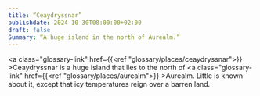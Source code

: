 ```yaml
---
title: “Ceaydryssnar”
publishdate: 2024-10-30T08:00:00+02:00
draft: false
Summary: “A huge island in the north of Aurealm.”
---
```


<a class="glossary-link" href={{<ref "glossary/places/ceaydryssnar">}} >Ceaydryssnar</a> is a huge island that lies to the north of <a class="glossary-link" href={{<ref "glossary/places/aurealm">}} >Aurealm</a>. Little is known about it, except that icy temperatures reign over a barren land.
